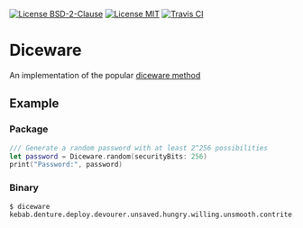 [![License BSD-2-Clause](https://img.shields.io/badge/License-BSD--2--Clause-blue.svg)](https://opensource.org/licenses/BSD-2-Clause)
[![License MIT](https://img.shields.io/badge/License-MIT-blue.svg)](https://opensource.org/licenses/MIT)
[![Travis CI](https://travis-ci.org/KizzyCode/diceware-swift.svg?branch=master)](https://travis-ci.org/KizzyCode/diceware-swift)

# Diceware

An implementation of the popular [diceware method](https://en.wikipedia.org/wiki/Diceware)


## Example

### Package
```swift
/// Generate a random password with at least 2^256 possibilities
let password = Diceware.random(securityBits: 256)
print("Password:", password)
```

### Binary
```sh
$ diceware
kebab.denture.deploy.devourer.unsaved.hungry.willing.unsmooth.contrite.resort
```
